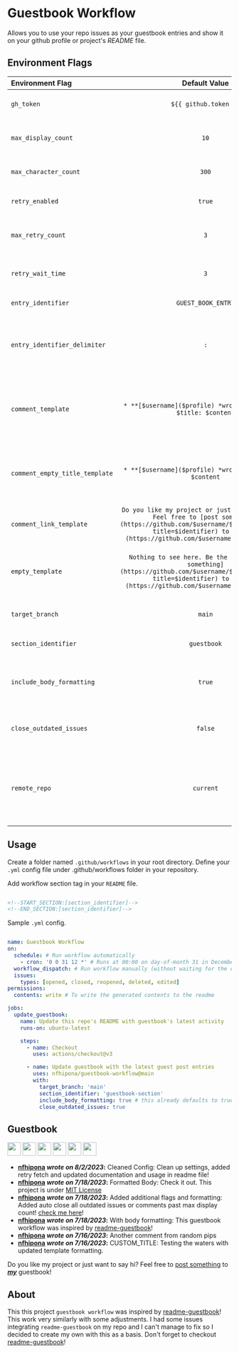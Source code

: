 # Guestbook Workflow

Allows you to use your repo issues as your guestbook entries and show it on your github profile or project's *README* file.


## Environment Flags

| Environment Flag      |  Default Value           | Required | Description                          |
|:----------------------|:------------------------:|:-------: |:-------------------------------------|
| `gh_token`            | `${{ github.token }}`    | No | GitHub access token with Repo scope. |
| `max_display_count`   | `10` | No | Maximum number of entries you want to show on your `README` file. |
| `max_character_count` | `300` | No | Maximum character length to display in the guestbook. |
| `retry_enabled` | `true` | No | Sets retry fetch flag enabled or disabled. |
| `max_retry_count` | `3` | No | Maximum number of times to retry the fetch operation if it fails. |
| `retry_wait_time` | `3` | No | Time to wait before each retry operation in seconds. |
| `entry_identifier` | `GUEST_BOOK_ENTRY` | No | Guestbook title prefix identifier. |
| `entry_identifier_delimiter` | `:` | No | Guestbook title prefix identifier delimiter to separate entry title. eg. `GUEST_BOOK_ENTRY: USER_CONTENT_TITLE`. |
| `comment_template` | `* **[$username]($profile) *wrote on $date*:** $title: $content` | No | Template format to display guests comments. variables: `$username`, `$profile`, `$date`, `$title`, `$content`. |
| `comment_empty_title_template` | `* **[$username]($profile) *wrote on $date*:** $content` | No | Template format to display guests comments. variables: `$username`, `$profile`, `$date`, `$content` |
| `comment_link_template` | `Do you like my project or just want to say hi? Feel free to [post something](https://github.com/$username/$repo/issues/new?title=$identifier) to ***[my](https://github.com/$username)*** guestbook!` | No | Template format to display link to guestbook. |
| `empty_template` | `Nothing to see here. Be the first to [post something](https://github.com/$username/$repo/issues/new?title=$identifier) to ***[my](https://github.com/$username)*** guestbook!` | No | Template format to display when guestbook is empty. variables: `$username`, `$repo`, `$identifier`. |
| `target_branch` | `main` | No | The target branch to work on. Defaults to `main`. |
| `section_identifier` | `guestbook` | No | The section identifier in readme file. |
| `include_body_formatting` | `true` | No | Flag to tell the parser to include original formatting on the comment body. |
| `close_outdated_issues` | `false` | No | Close all outdated issues or comments past the `max_display_count` parameter. |
| `remote_repo` | `current` | No | Use another repo to pull data from that lives in your account. Useful if you want to host and pull entries from different source repo. |


## Usage

Create a folder named `.github/workflows` in your root directory.
Define your `.yml` config file under .github/workflows folder in your repository.

Add workflow section tag in your `README` file.

```md

<!--START_SECTION:[section_identifier]-->
<!--END_SECTION:[section_identifier]-->

```

Sample `.yml` config.

```yml

name: Guestbook Workflow
on:
  schedule: # Run workflow automatically
    - cron: '0 0 31 12 *' # Runs at 00:00 on day-of-month 31 in December.
  workflow_dispatch: # Run workflow manually (without waiting for the cron to be called), through the GitHub Actions Workflow page directly
  issues:
    types: [opened, closed, reopened, deleted, edited]
permissions:
  contents: write # To write the generated contents to the readme

jobs:
  update_guestbook:
    name: Update this repo's README with guestbook's latest activity
    runs-on: ubuntu-latest

    steps:
      - name: Checkout
        uses: actions/checkout@v3

      - name: Update guestbook with the latest guest post entries
        uses: nfhipona/guestbook-workflow@main
        with:
          target_branch: 'main'
          section_identifier: 'guestbook-section'
          include_body_formatting: true # this already defaults to true -- just for demo
          close_outdated_issues: true

```


## Guestbook
<!--START_SECTION:guestbook-section-->
<a href="https://github.com/nfhipona"><img src="https://avatars.githubusercontent.com/u/8805997?u=8b6d5144a4b1cf8a953b79fd38abffb7485389ed&v=4" height="30"/></a> <a href="https://github.com/nfhipona"><img src="https://avatars.githubusercontent.com/u/8805997?u=8b6d5144a4b1cf8a953b79fd38abffb7485389ed&v=4" height="30"/></a> <a href="https://github.com/nfhipona"><img src="https://avatars.githubusercontent.com/u/8805997?u=8b6d5144a4b1cf8a953b79fd38abffb7485389ed&v=4" height="30"/></a> <a href="https://github.com/nfhipona"><img src="https://avatars.githubusercontent.com/u/8805997?u=8b6d5144a4b1cf8a953b79fd38abffb7485389ed&v=4" height="30"/></a> <a href="https://github.com/nfhipona"><img src="https://avatars.githubusercontent.com/u/8805997?u=8b6d5144a4b1cf8a953b79fd38abffb7485389ed&v=4" height="30"/></a> <a href="https://github.com/nfhipona"><img src="https://avatars.githubusercontent.com/u/8805997?u=8b6d5144a4b1cf8a953b79fd38abffb7485389ed&v=4" height="30"/></a>

* **[nfhipona](https://github.com/nfhipona) *wrote on 8/2/2023*:**  Cleaned Config: Clean up settings, added retry fetch and updated documentation and usage in readme file!
* **[nfhipona](https://github.com/nfhipona) *wrote on 7/18/2023*:**  Formatted Body: Check it out. This project is under [MIT License](https://github.com/nfhipona/guestbook-workflow/blob/main/LICENSE)
* **[nfhipona](https://github.com/nfhipona) *wrote on 7/18/2023*:**  Added additional flags and formatting: Added auto close all outdated issues or comments past max display count! [check me here]([github.com/marketplace/actions/guestbook-workflow](https://github.com/marketplace/actions/guestbook-workflow))!
* **[nfhipona](https://github.com/nfhipona) *wrote on 7/18/2023*:**  With body formatting: This guestbook workflow was inspired by [readme-guestbook](https://github.com/muety/readme-guestbook)!
* **[nfhipona](https://github.com/nfhipona) *wrote on 7/16/2023*:** Another comment from random pips
* **[nfhipona](https://github.com/nfhipona) *wrote on 7/16/2023*:**  CUSTOM_TITLE: Testing the waters with updated template formatting.

Do you like my project or just want to say hi? Feel free to [post something](https://github.com/nfhipona/guestbook-workflow/issues/new?title=GUEST_BOOK_ENTRY) to ***[my](https://github.com/nfhipona)*** guestbook!
<!--END_SECTION:guestbook-section-->


## About

This this project `guestbook workflow` was inspired by [readme-guestbook](https://github.com/muety/readme-guestbook)!
This work very similarly with some adjustments. I had some issues integrating `readme-guestbook` on my repo and I can't manage to fix so I decided to create my own with this as a basis. Don't forget to checkout [readme-guestbook](https://github.com/muety/readme-guestbook)!